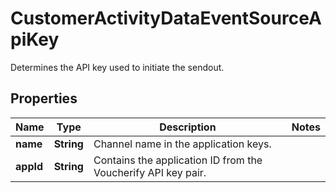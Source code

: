 

# CustomerActivityDataEventSourceApiKey

Determines the API key used to initiate the sendout.

## Properties

| Name | Type | Description | Notes |
|------------ | ------------- | ------------- | -------------|
|**name** | **String** | Channel name in the application keys. |  |
|**appId** | **String** | Contains the application ID from the Voucherify API key pair. |  |



